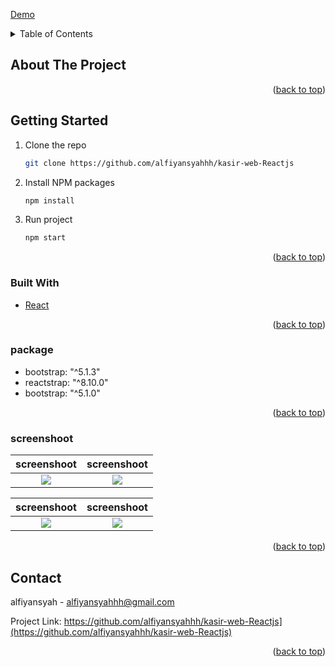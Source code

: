 [Demo](http://kasir.alfiyansyahhh.skom.id)

<!-- TABLE OF CONTENTS -->
<details>
  <summary>Table of Contents</summary>
  <ol>
    <li>
      <a href="#about-the-project">About The Project</a>
      <ul>
        <li><a href="#built-with">Built With</a></li>
        <li><a href="#package">Package</a></li>
        <li><a href="#screenshoot">Screen Shoot</a></li>
      </ul>
    </li>
    <li>
      <a href="#getting-started">Getting Started</a>
    </li>
  </ol>
</details>



<!-- ABOUT THE PROJECT -->
## About The Project


<p align="right">(<a href="#top">back to top</a>)</p>

<!-- GETTING STARTED -->
## Getting Started

1. Clone the repo
   ```sh
   git clone https://github.com/alfiyansyahhh/kasir-web-Reactjs
   ```
2. Install NPM packages
   ```sh
   npm install
   ```
3. Run project
   ```sh 
   npm start
   ```


<p align="right">(<a href="#top">back to top</a>)</p>



### Built With

* [React](https://reactjs.org/)

<p align="right">(<a href="#top">back to top</a>)</p>

### package

*  bootstrap: "^5.1.3"
*  reactstrap: "^8.10.0"
*  bootstrap: "^5.1.0"


<p align="right">(<a href="#top">back to top</a>)</p>


### screenshoot
 
screenshoot            |  screenshoot  | 
:-------------------------:|:-------------------------:|
![](http://gambar.alfiyansyahhh.skom.id/Screenshot%20(219).png) | ![](http://gambar.alfiyansyahhh.skom.id/Screenshot%20(221).png) |

 screenshoot             |   screenshoot             |
 :-------------------------:|:-------------------------:|
![](http://gambar.alfiyansyahhh.skom.id/Screenshot%20(1).png)  |  ![](http://gambar.alfiyansyahhh.skom.id/Screenshot%20(5).png)
 
 
<p align="right">(<a href="#top">back to top</a>)</p>


<!-- CONTACT -->
## Contact

alfiyansyah - alfiyansyahhh@gmail.com

Project Link: https://github.com/alfiyansyahhh/kasir-web-Reactjs](https://github.com/alfiyansyahhh/kasir-web-Reactjs)

<p align="right">(<a href="#top">back to top</a>)</p>
